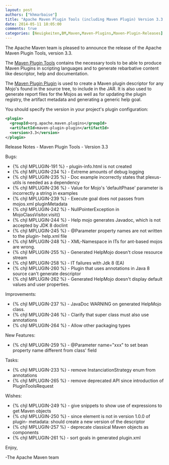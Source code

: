 ```yaml
---
layout: post
authors: ["khmarbaise"]
title: "Apache Maven Plugin Tools (including Maven Plugin) Version 3.3 Released"
date: 2014-05-11 18:05:00
comments: true
categories: [Neuigkeiten,BM,Maven,Maven-Plugins,Maven-Plugin-Releases]
---
```

The Apache Maven team is pleased to announce the release of the Apache Maven
Plugin Tools, version 3.3.

The [Maven Plugin Tools](https://maven.apache.org/plugin-tools/) contains the
necessary tools to be able to produce Maven Plugins in scripting languages and
to generate rebarbative content like descriptor, help and documentation.

The [Maven Plugin
Plugin](https://maven.apache.org/plugin-tools/maven-plugin-plugin/) is used to
create a Maven plugin descriptor for any Mojo's found in the source tree, to
include in the JAR. It is also used to generate report files for the Mojos as
well as for updating the plugin registry, the artifact metadata and generating
a generic help goal.

You should specify the version in your project's plugin configuration:

``` xml
<plugin>
  <groupId>org.apache.maven.plugins</groupId>
  <artifactId>maven-plugin-plugin</artifactId>
  <version>3.3</version>
</plugin>
```

<!-- more -->

Release Notes - Maven Plugin Tools - Version 3.3

Bugs:

 * {% chjl MPLUGIN-191 %} - plugin-info.html is not created
 * {% chjl MPLUGIN-234 %} - Extreme amounts of debug logging
 * {% chjl MPLUGIN-235 %} - Doc example incorrectly states that plexus-utils is needed as a dependency
 * {% chjl MPLUGIN-236 %} - Value for Mojo's 'defaultPhase' parameter is incorrectly a string in examples
 * {% chjl MPLUGIN-239 %} - Execute goal does not passes from mojos.xml pluginMetadata
 * {% chjl MPLUGIN-242 %} - NullPointerException in MojoClassVisitor.visit()
 * {% chjl MPLUGIN-244 %} - Help mojo generates Javadoc, which is not accepted by JDK 8 doclint
 * {% chjl MPLUGIN-245 %} - @Parameter property names are not written to the plugin- help.xml file
 * {% chjl MPLUGIN-248 %} - XML-Namespace in ITs for ant-based mojos are wrong.
 * {% chjl MPLUGIN-255 %} - Generated HelpMojo doesn't close resource stream
 * {% chjl MPLUGIN-258 %} - IT failures with Jdk 8 (EA) 
 * {% chjl MPLUGIN-260 %} - Plugin that uses annotations in Java 8 source can't generate descriptor
 * {% chjl MPLUGIN-262 %} - Generated HelpMojo doesn't display default values and user properties.

Improvements:

 * {% chjl MPLUGIN-237 %} - JavaDoc WARNING on generated HelpMojo class.
 * {% chjl MPLUGIN-246 %} - Clarify that super class must also use annotations
 * {% chjl MPLUGIN-264 %} - Allow other packaging types

New Features:

 * {% chjl MPLUGIN-259 %} - @Parameter name="xxx" to set bean property name different from class' field

Tasks:

 * {% chjl MPLUGIN-233 %} - remove InstanciationStrategy enum from annotations
 * {% chjl MPLUGIN-265 %} - remove deprecated API since introduction of PluginToolsRequest

Wishes:

 * {% chjl MPLUGIN-249 %} - give snippets to show use of expressions to get Maven objects
 * {% chjl MPLUGIN-250 %} - since element is not in version 1.0.0 of plugin- metadata: should create a new version of the descriptor
 * {% chjl MPLUGIN-257 %} - deprecate classical Maven objects as components
 * {% chjl MPLUGIN-261 %} - sort goals in generated plugin.xml

Enjoy,

-The Apache Maven team
